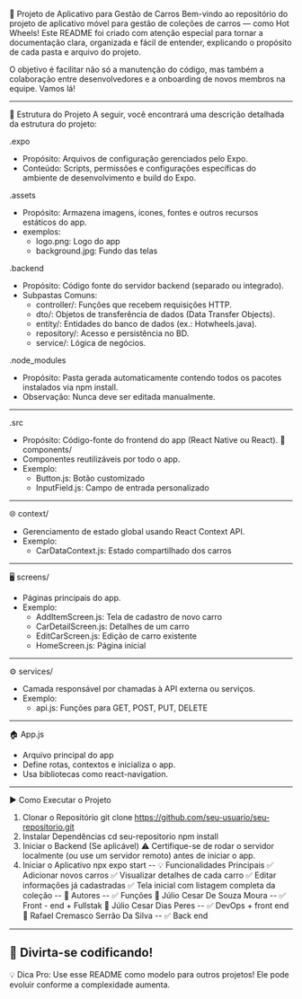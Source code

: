 🚀 Projeto de Aplicativo para Gestão de Carros
Bem-vindo ao repositório do projeto de aplicativo móvel para gestão de coleções de carros — como Hot Wheels! Este README foi criado com atenção especial para tornar a documentação clara, organizada e fácil de entender, explicando o propósito de cada pasta e arquivo do projeto.

O objetivo é facilitar não só a manutenção do código, mas também a colaboração entre desenvolvedores e a onboarding de novos membros na equipe. Vamos lá!

---

📁 Estrutura do Projeto
A seguir, você encontrará uma descrição detalhada da estrutura do projeto:

.expo
- Propósito: Arquivos de configuração gerenciados pelo Expo.
- Conteúdo: Scripts, permissões e configurações específicas do ambiente de desenvolvimento e build do Expo.

.assets
- Propósito: Armazena imagens, ícones, fontes e outros recursos estáticos do app.
- exemplos:
     - logo.png: Logo do app
     - background.jpg: Fundo das telas
       
.backend
- Propósito: Código fonte do servidor backend (separado ou integrado).
- Subpastas Comuns:
     - controller/: Funções que recebem requisições HTTP.
     - dto/: Objetos de transferência de dados (Data Transfer Objects).
     - entity/: Entidades do banco de dados (ex.: Hotwheels.java).
     - repository/: Acesso e persistência no BD.
     - service/: Lógica de negócios.
       
.node_modules
- Propósito: Pasta gerada automaticamente contendo todos os pacotes instalados via npm install.
- Observação: Nunca deve ser editada manualmente.

---

.src
- Propósito: Código-fonte do frontend do app (React Native ou React).
🧩 components/
- Componentes reutilizáveis por todo o app.
- Exemplo:
     - Button.js: Botão customizado
     - InputField.js: Campo de entrada personalizado
 
---

🌐 context/
- Gerenciamento de estado global usando React Context API.
- Exemplo:
     - CarDataContext.js: Estado compartilhado dos carros
 
---

🖥️ screens/
- Páginas principais do app.
- Exemplo:
     - AddItemScreen.js: Tela de cadastro de novo carro
     - CarDetailScreen.js: Detalhes de um carro
     - EditCarScreen.js: Edição de carro existente
     - HomeScreen.js: Página inicial

---

⚙️ services/
- Camada responsável por chamadas à API externa ou serviços.
- Exemplo:
     - api.js: Funções para GET, POST, PUT, DELETE

---

🏠 App.js
- Arquivo principal do app
- Define rotas, contextos e inicializa o app.
- Usa bibliotecas como react-navigation.
  
---
▶️ Como Executar o Projeto
1. Clonar o Repositório
git clone https://github.com/seu-usuario/seu-repositorio.git
2. Instalar Dependências
cd seu-repositorio
npm install
3. Iniciar o Backend (Se aplicável)
⚠️ Certifique-se de rodar o servidor localmente (ou use um servidor remoto) antes de iniciar o app.
4. Iniciar o Aplicativo
npx expo start
--
💡 Funcionalidades Principais
  ✅ Adicionar novos carros
  ✅ Visualizar detalhes de cada carro
  ✅ Editar informações já cadastradas
  ✅ Tela inicial com listagem completa da coleção
--
👤 Autores                            --  ✅ Funções
👤 Júlio Cesar De Souza Moura         --  ✅ Front - end + Fullstak
👤 Júlio Cesar Dias Peres             --  ✅ DevOps + front end
👤 Rafael Cremasco Serrão Da Silva    --  ✅ Back end 
---
🎉 Divirta-se codificando!
--
💡 Dica Pro: Use esse README como modelo para outros projetos! Ele pode evoluir conforme a complexidade aumenta.





